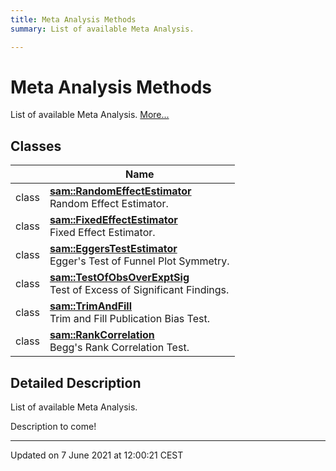 ```yaml
---
title: Meta Analysis Methods
summary: List of available Meta Analysis. 

---
```


# Meta Analysis Methods

List of available Meta Analysis.  [More...](#detailed-description)

## Classes

|                | Name           |
| -------------- | -------------- |
| class | **[sam::RandomEffectEstimator](/doxygen/Classes/classsam_1_1_random_effect_estimator/)** <br>Random Effect Estimator.  |
| class | **[sam::FixedEffectEstimator](/doxygen/Classes/classsam_1_1_fixed_effect_estimator/)** <br>Fixed Effect Estimator.  |
| class | **[sam::EggersTestEstimator](/doxygen/Classes/classsam_1_1_eggers_test_estimator/)** <br>Egger's Test of Funnel Plot Symmetry.  |
| class | **[sam::TestOfObsOverExptSig](/doxygen/Classes/classsam_1_1_test_of_obs_over_expt_sig/)** <br>Test of Excess of Significant Findings.  |
| class | **[sam::TrimAndFill](/doxygen/Classes/classsam_1_1_trim_and_fill/)** <br>Trim and Fill Publication Bias Test.  |
| class | **[sam::RankCorrelation](/doxygen/Classes/classsam_1_1_rank_correlation/)** <br>Begg's Rank Correlation Test.  |

## Detailed Description

List of available Meta Analysis. 

Description to come! 






-------------------------------

Updated on  7 June 2021 at 12:00:21 CEST